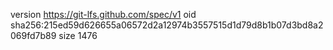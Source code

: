 version https://git-lfs.github.com/spec/v1
oid sha256:215ed59d626655a06572d2a12974b3557515d1d79d8b1b07d3bd8a2069fd7b89
size 1476
